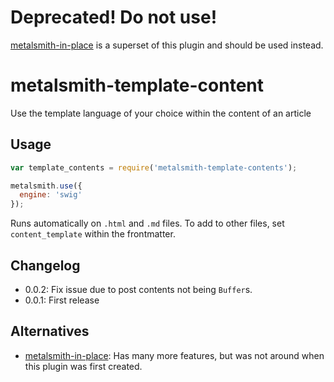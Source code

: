# Deprecated! Do not use!

[metalsmith-in-place](https://github.com/superwolff/metalsmith-in-place) is a superset of this plugin and should be used instead.

# metalsmith-template-content

Use the template language of your choice within the content of an article

## Usage

```js
var template_contents = require('metalsmith-template-contents');

metalsmith.use({
  engine: 'swig'
});
```

Runs automatically on `.html` and `.md` files. To add to other files, set `content_template` within the frontmatter.

## Changelog

* 0.0.2: Fix issue due to post contents not being `Buffer`s.
* 0.0.1: First release

## Alternatives

* [metalsmith-in-place](https://github.com/superwolff/metalsmith-in-place): Has many more features, but was not around when this plugin was first created.
